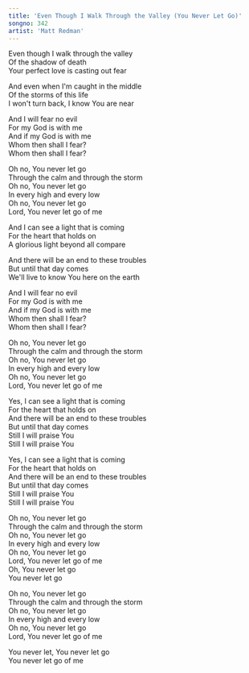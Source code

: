 ```yaml
---
title: 'Even Though I Walk Through the Valley (You Never Let Go)'
songno: 342
artist: 'Matt Redman'
---
```

Even though I walk through the valley  
Of the shadow of death  
Your perfect love is casting out fear  
  
And even when I'm caught in the middle  
Of the storms of this life  
I won't turn back, I know You are near  
  
And I will fear no evil  
For my God is with me  
And if my God is with me  
Whom then shall I fear?  
Whom then shall I fear?  
  
Oh no, You never let go  
Through the calm and through the storm  
Oh no, You never let go  
In every high and every low  
Oh no, You never let go  
Lord, You never let go of me  
  
And I can see a light that is coming  
For the heart that holds on  
A glorious light beyond all compare  
  
And there will be an end to these troubles  
But until that day comes  
We'll live to know You here on the earth  
  
And I will fear no evil  
For my God is with me  
And if my God is with me  
Whom then shall I fear?  
Whom then shall I fear?  
  
Oh no, You never let go  
Through the calm and through the storm  
Oh no, You never let go  
In every high and every low  
Oh no, You never let go  
Lord, You never let go of me  
  
Yes, I can see a light that is coming  
For the heart that holds on  
And there will be an end to these troubles  
But until that day comes  
Still I will praise You  
Still I will praise You  
  
Yes, I can see a light that is coming  
For the heart that holds on  
And there will be an end to these troubles  
But until that day comes  
Still I will praise You  
Still I will praise You  
  
Oh no, You never let go  
Through the calm and through the storm  
Oh no, You never let go  
In every high and every low  
Oh no, You never let go  
Lord, You never let go of me  
Oh, You never let go  
You never let go  
  
Oh no, You never let go  
Through the calm and through the storm  
Oh no, You never let go  
In every high and every low  
Oh no, You never let go  
Lord, You never let go of me  
  
You never let, You never let go  
You never let go of me  
